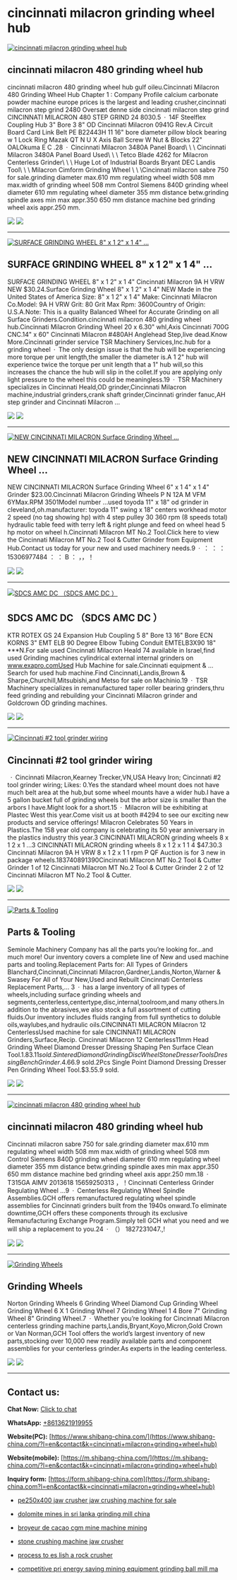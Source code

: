 # cincinnati milacron grinding wheel hub

<a href="https://swt.shibang-china.com/?l=en&img&k=cincinnati+milacron+grinding+wheel+hub" target="_blank">![cincinnati milacron grinding wheel hub](http://static.shibang-china.com/all-800x300/309.jpg)</a>

## cincinnati milacron 480 grinding wheel hub
cincinnati milacron 480 grinding wheel hub gulf oileu.Cincinnati Milacron 480 Grinding Wheel Hub Chapter 1 : Company Profile calcium carbonate powder machine europe prices is the largest and leading crusher,cincinnati milacron step grind 2480 Overs&#230;t denne side cincinnati milacron step grind CINCINNATI MILACRON 480 STEP GRIND 24 8030.5&ensp;&#0183;&ensp;14F Steelflex Coupling Hub 3&quot; Bore 3 8&quot; OD Cincinnati Milacron 0941G Rev.A Circuit Board Card Link Belt PE B22443H 11 16&quot; bore diameter pillow block bearing w 1 Lock Ring Mazak QT N U X Axis Ball Screw W Nut &amp; Blocks 22&quot; OALOkuma E C .28&ensp;&#0183;&ensp;Cincinnati Milacron 3480A Panel Board\ \ \ Cincinnati Milacron 3480A Panel Board Used\ \ \ Tetco Blade 4262 for Milacron Centerless Grinder\ \ \ Huge Lot of Industrial Boards Bryant DEC Landis Tool\ \ \ Milacron Cimform Grinding Wheel \ \ \Cincinnati milacron sabre 750 for sale.grinding diameter max.610 mm regulating wheel width 508 mm max.width of grinding wheel 508 mm Control Siemens 840D grinding wheel diameter 610 mm regulating wheel diameter 355 mm distance betw.grinding spindle axes min max appr.350 650 mm distance machine bed grinding wheel axis appr.250 mm.


<a href="https://whatsapp.shibangsoft.com/WhatsApp.php" target="_blank" title="WhatsApp">![](http://static.shibang-china.com/icon/whatsapp.png)</a> <a href="https://swt.shibang-china.com/?l=en&icon&k=cincinnati+milacron+grinding+wheel+hub" target="_blank">![](http://static.shibang-china.com/icon/chat-en.png)</a>

---

<a href="https://swt.shibang-china.com/?l=en&img&k=cincinnati+milacron+grinding+wheel+hub" target="_blank">![SURFACE GRINDING WHEEL 8&quot; x 1 2&quot; x 1 4&quot; …](http://static.shibang-china.com/all-800x300/21.jpg)</a>

## SURFACE GRINDING WHEEL 8&quot; x 1 2&quot; x 1 4&quot; …
SURFACE GRINDING WHEEL 8&quot; x 1 2&quot; x 1 4&quot; Cincinnati Milacron 9A H VRW NEW $30.24.Surface Grinding Wheel 8&quot; x 1 2&quot; x 1 4&quot; NEW Made in the United States of America Size: 8&quot; x 1 2&quot; x 1 4&quot; Make: Cincinnati Milacron Co.Model: 9A H VRW Grit: 80 Grit Max Rpm: 3600Country of Origin: U.S.A.Note: This is a quality Balanced Wheel for Accurate Grinding on all Surface Grinders.Condition.cincinnati milacron 480 grinding wheel hub.Cincinnati Milacron Grinding Wheel 20 x 6.30&quot; whl,Axis Cincinnati 700G CNC.14&quot; x 60&quot; Cincinnati Milacron #480AH Anglehead Step,live dead.Know More.Cincinnati grinder service TSR Machinery Services,Inc.hub for a grinding wheel&ensp;&#0183;&ensp;The only design issue is that the hub will be experiencing more torque per unit length,the smaller the diameter is.A 1 2&quot; hub will experience twice the torque per unit length that a 1&quot; hub will,so this increases the chance the hub will slip in the collet.If you are applying only light pressure to the wheel this could be meaningless.19&ensp;&#0183;&ensp;TSR Machinery specializes in Cincinnati Heald,OD grinder,Cincinnati Milacron machine,industrial grinders,crank shaft grinder,Cincinnati grinder fanuc,AH step grinder and Cincinnati Milacron …


<a href="https://whatsapp.shibangsoft.com/WhatsApp.php" target="_blank" title="WhatsApp">![](http://static.shibang-china.com/icon/whatsapp.png)</a> <a href="https://swt.shibang-china.com/?l=en&icon&k=cincinnati+milacron+grinding+wheel+hub" target="_blank">![](http://static.shibang-china.com/icon/chat-en.png)</a>

---

<a href="https://swt.shibang-china.com/?l=en&img&k=cincinnati+milacron+grinding+wheel+hub" target="_blank">![NEW CINCINNATI MILACRON Surface Grinding Wheel …](http://static.shibang-china.com/all-800x300/78.jpg)</a>

## NEW CINCINNATI MILACRON Surface Grinding Wheel …
NEW CINCINNATI MILACRON Surface Grinding Wheel 6&quot; x 1 4&quot; x 1 4&quot; Grinder $23.00.Cincinnati Milacron Grinding Wheels P N 12A M VFM 6YMax.RPM 3501Model number …used toyoda 11&quot; x 18&quot; od grinder in cleveland,oh.manufacturer: toyoda 11&quot; swing x 18&quot; centers workhead motor 2 speed (no tag showing hp) with 4 step pulley 30 360 rpm (8 speeds total) hydraulic table feed with terry left &amp; right plunge and feed on wheel head 5 hp motor on wheel h.Cincinnati Milacron MT No.2 Tool.Click here to view the Cincinnati Milacron MT No.2 Tool &amp; Cutter Grinder from Equipment Hub.Contact us today for your new and used machinery needs.9&ensp;&#0183;&ensp;： ： ： 15306977484 ： ： B ： ，，！


<a href="https://whatsapp.shibangsoft.com/WhatsApp.php" target="_blank" title="WhatsApp">![](http://static.shibang-china.com/icon/whatsapp.png)</a> <a href="https://swt.shibang-china.com/?l=en&icon&k=cincinnati+milacron+grinding+wheel+hub" target="_blank">![](http://static.shibang-china.com/icon/chat-en.png)</a>

---

<a href="https://swt.shibang-china.com/?l=en&img&k=cincinnati+milacron+grinding+wheel+hub" target="_blank">![SDCS AMC DC （SDCS AMC DC ）](http://static.shibang-china.com/all-800x300/162.jpg)</a>

## SDCS AMC DC （SDCS AMC DC ）
KTR ROTEX GS 24 Expansion Hub Coupling 5 8&quot; Bore 13 16&quot; Bore ECN KORNS 3&quot; EMT ELB 90 Degree Elbow Tubing Conduit EMTELB3X90 18&quot; ***N.For sale used Cincinnati Milacron Heald 74 available in Israel,find used Grinding machines cylindrical external internal grinders on www.exapro.comUsed Hub Machine for sale.Cincinnati equipment &amp; …Search for used hub machine.Find Cincinnati,Landis,Brown &amp; Sharpe,Churchill,Mitsubishi,and Metso for sale on Machinio.19&ensp;&#0183;&ensp;TSR Machinery specializes in remanufactured taper roller bearing grinders,thru feed grinding and rebuilding your Cincinnati Milacron grinder and Goldcrown OD grinding machines.


<a href="https://whatsapp.shibangsoft.com/WhatsApp.php" target="_blank" title="WhatsApp">![](http://static.shibang-china.com/icon/whatsapp.png)</a> <a href="https://swt.shibang-china.com/?l=en&icon&k=cincinnati+milacron+grinding+wheel+hub" target="_blank">![](http://static.shibang-china.com/icon/chat-en.png)</a>

---

<a href="https://swt.shibang-china.com/?l=en&img&k=cincinnati+milacron+grinding+wheel+hub" target="_blank">![Cincinnati #2 tool grinder wiring](http://static.shibang-china.com/all-800x300/1367.jpg)</a>

## Cincinnati #2 tool grinder wiring
&ensp;&#0183;&ensp;Cincinnati Milacron,Kearney Trecker,VN,USA Heavy Iron; Cincinnati #2 tool grinder wiring; Likes: 0.Yes the standard wheel mount does not have much belt area at the hub,but some wheel mounts have a wider hub.I have a 5 gallon bucket full of grinding wheels but the arbor size is smaller than the arbors I have.Might look for a short.15&ensp;&#0183;&ensp;Milacron will be exhibiting at Plastec West this year.Come visit us at booth #4294 to see our exciting new products and service offerings! Milacron Celebrates 50 Years in Plastics.The 158 year old company is celebrating its 50 year anniversary in the plastics industry this year.3 CINCINNATI MILACRON grinding wheels 8 x 1 2 x 1 …3 CINCINNATI MILACRON grinding wheels 8 x 1 2 x 1 1 4 $47.30.3 Cincinnati Milacron 9A H VRW 8 x 1 2 x 1 1 rpm P QF Auction is for 3 new in package wheels.183740891390Cincinnati Milacron MT No.2 Tool &amp; Cutter Grinder 1 of 12 Cincinnati Milacron MT No.2 Tool &amp; Cutter Grinder 2 2 of 12 Cincinnati Milacron MT No.2 Tool &amp; Cutter.


<a href="https://whatsapp.shibangsoft.com/WhatsApp.php" target="_blank" title="WhatsApp">![](http://static.shibang-china.com/icon/whatsapp.png)</a> <a href="https://swt.shibang-china.com/?l=en&icon&k=cincinnati+milacron+grinding+wheel+hub" target="_blank">![](http://static.shibang-china.com/icon/chat-en.png)</a>

---

<a href="https://swt.shibang-china.com/?l=en&img&k=cincinnati+milacron+grinding+wheel+hub" target="_blank">![Parts &amp; Tooling](http://static.shibang-china.com/all-800x300/1418.jpg)</a>

## Parts &amp; Tooling
Seminole Machinery Company has all the parts you’re looking for…and much more! Our inventory covers a complete line of New and used machine parts and tooling.Replacement Parts for: All Types of Grinders Blanchard,Cincinnati,Cincinnati Milacron,Gardner,Landis,Norton,Warner &amp; Swasey For All of Your New,Used and Rebuilt Cincinnati Centerless Replacement Parts,… 3&ensp;&#0183;&ensp;has a large inventory of all types of wheels,including surface grinding wheels and segments,centerless,centertype,disc,internal,toolroom,and many others.In addition to the abrasives,we also stock a full assortment of cutting fluids.Our inventory includes fluids ranging from full synthetics to doluble oils,waylubes,and hydraulic oils.CINCINNATI MILACRON Milacron 12 CenterlessUsed machine for sale CINCINNATI MILACRON Grinders,Surface,Recip. Cincinnati Milacron 12 Centerless11mm Head Grinding Wheel Diamond Dresser Dressing Shaping Pen Surface Clean Tool.$1.83.11 sold.Sintered Diamond Grinding Disc Wheel Stone Dresser Tools Dressing Bench Grinder.$4.66.9 sold.2Pcs Single Point Diamond Dressing Dresser Pen Grinding Wheel Tool.$3.55.9 sold.


<a href="https://whatsapp.shibangsoft.com/WhatsApp.php" target="_blank" title="WhatsApp">![](http://static.shibang-china.com/icon/whatsapp.png)</a> <a href="https://swt.shibang-china.com/?l=en&icon&k=cincinnati+milacron+grinding+wheel+hub" target="_blank">![](http://static.shibang-china.com/icon/chat-en.png)</a>

---

<a href="https://swt.shibang-china.com/?l=en&img&k=cincinnati+milacron+grinding+wheel+hub" target="_blank">![cincinnati milacron 480 grinding wheel hub](http://static.shibang-china.com/all-800x300/1111.jpg)</a>

## cincinnati milacron 480 grinding wheel hub
Cincinnati milacron sabre 750 for sale.grinding diameter max.610 mm regulating wheel width 508 mm max.width of grinding wheel 508 mm Control Siemens 840D grinding wheel diameter 610 mm regulating wheel diameter 355 mm distance betw.grinding spindle axes min max appr.350 650 mm distance machine bed grinding wheel axis appr.250 mm.18&ensp;&#0183;&ensp;T315GA AIMV 2013618 15659250313 ，！Cincinnati Centerless Grinder Regulating Wheel …9&ensp;&#0183;&ensp;Centerless Regulating Wheel Spindle Assemblies.GCH offers remanufactured regulating wheel spindle assemblies for Cincinnati grinders built from the 1940s onward.To eliminate downtime,GCH offers these components through its exclusive Remanufacturing Exchange Program.Simply tell GCH what you need and we will ship a replacement to you.24&ensp;&#0183;&ensp;（） 1827231047.,!


<a href="https://whatsapp.shibangsoft.com/WhatsApp.php" target="_blank" title="WhatsApp">![](http://static.shibang-china.com/icon/whatsapp.png)</a> <a href="https://swt.shibang-china.com/?l=en&icon&k=cincinnati+milacron+grinding+wheel+hub" target="_blank">![](http://static.shibang-china.com/icon/chat-en.png)</a>

---

<a href="https://swt.shibang-china.com/?l=en&img&k=cincinnati+milacron+grinding+wheel+hub" target="_blank">![Grinding Wheels](http://static.shibang-china.com/all-800x300/778.jpg)</a>

## Grinding Wheels
Norton Grinding Wheels 6 Grinding Wheel Diamond Cup Grinding Wheel Grinding Wheel 6 X 1 Grinding Wheel 7 Grinding Wheel 1 4 Bore 7&quot; Grinding Wheel 8&quot; Grinding Wheel.7&ensp;&#0183;&ensp;Whether you’re looking for Cincinnati Milacron centerless grinding machine parts,Landis,Bryant,Koyo,Micron,Gold Crown or Van Norman,GCH Tool offers the world’s largest inventory of new parts,stocking over 10,000 new readily available parts and component assemblies for your centerless grinder.As experts in the leading centerless.

<a href="https://whatsapp.shibangsoft.com/WhatsApp.php" target="_blank" title="WhatsApp">![](http://static.shibang-china.com/icon/whatsapp.png)</a> <a href="https://swt.shibang-china.com/?l=en&icon&k=cincinnati+milacron+grinding+wheel+hub" target="_blank">![](http://static.shibang-china.com/icon/chat-en.png)</a>

---
## Contact us:

**Chat Now:** [Click to chat](https://swt.shibang-china.com?l=en&contact&k=cincinnati+milacron+grinding+wheel+hub)

**WhatsApp:**  [+8613621919955](https://whatsapp.shibangsoft.com/WhatsApp.php)

**Website(PC):** [https://www.shibang-china.com/](https://www.shibang-china.com/?l=en&contact&k=cincinnati+milacron+grinding+wheel+hub)

**Website(mobile):** [https://m.shibang-china.com/](https://m.shibang-china.com/?l=en&contact&k=cincinnati+milacron+grinding+wheel+hub)

**Inquiry form:** [https://form.shibang-china.com](https://form.shibang-china.com?l=en&contact&k=cincinnati+milacron+grinding+wheel+hub)

* [pe250x400 jaw crusher jaw crushing machine for sale](../142/pe250x400%20jaw%20crusher%20jaw%20crushing%20machine%20for%20sale.md)

* [dolomite mines in sri lanka grinding mill china](../147/dolomite%20mines%20in%20sri%20lanka%20grinding%20mill%20china.md)

* [broyeur de cacao cgm mine machine mining](../144/broyeur%20de%20cacao%20cgm%20mine%20machine%20mining.md)

* [stone crushing machine jaw crusher](../146/stone%20crushing%20machine%20jaw%20crusher.md)

* [process to es lish a rock crusher](../142/process%20to%20es%20lish%20a%20rock%20crusher.md)

* [competitive pri energy saving mining equipment grinding ball mill ma](../148/competitive%20pri%20energy%20saving%20mining%20equipment%20grinding%20ball%20mill%20ma.md)